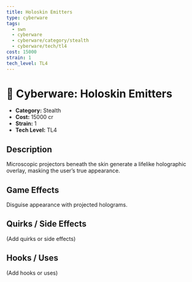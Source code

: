 ```yaml
---
title: Holoskin Emitters
type: cyberware
tags:
  - swn
  - cyberware
  - cyberware/category/stealth
  - cyberware/tech/tl4
cost: 15000
strain: 1
tech_level: TL4
---
```


# 🤖 Cyberware: Holoskin Emitters

- **Category:** Stealth
- **Cost:** 15000 cr
- **Strain:** 1
- **Tech Level:** TL4

## Description
Microscopic projectors beneath the skin generate a lifelike holographic overlay, masking the user’s true appearance.

## Game Effects
Disguise appearance with projected holograms.

## Quirks / Side Effects

(Add quirks or side effects)

## Hooks / Uses

(Add hooks or uses)
